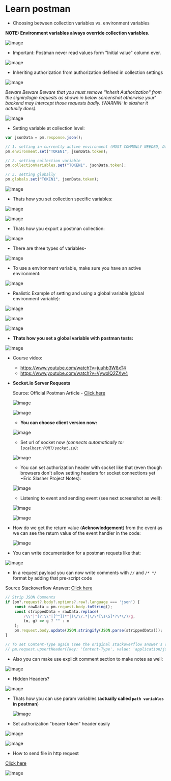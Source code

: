 # Learn postman

- Choosing between collection variables vs. environment variables

**NOTE: Environment variables always override collection variables.**

![image](https://github.com/sahilrajput03/sahilrajput03/assets/31458531/0d2d1a12-1106-407b-af67-10f7b99ae446)

- Important: Postman never read values form "Initial value" column ever.

![image](https://github.com/sahilrajput03/sahilrajput03/assets/31458531/ce5455e8-3c53-406b-8eb7-0ec55aea05f5)

- Inheriting authorization from authorization defined in collection settings

![image](https://github.com/sahilrajput03/sahilrajput03/assets/31458531/cc299df3-9403-48ef-b44f-f6b1313d231b)

*Beware Beware Beware that you must remove "Inherit Authorization" from the signin/login requests as shown in below screenshot otherwise your' backend may intercept those requests badly. (WARNIN: In slasher it actually does).*

![image](https://github.com/sahilrajput03/sahilrajput03/assets/31458531/29902738-9d28-43f1-9a36-afa77812c4de)

- Setting variable at collection level: 

```js
var jsonData = pm.response.json();

// 1. setting in currently active environment (MOST COMMONLY NEEDED, Date: 28 May, 2023)
pm.environment.set("TOKEN1", jsonData.token);

// 2. setting collection variable
pm.collectionVariables.set("TOKEN1", jsonData.token);

// 3. setting globally
pm.globals.set("TOKEN1", jsonData.token);
```

![image](https://github.com/sahilrajput03/sahilrajput03/assets/31458531/1da05f53-30ab-40e5-926b-32b1758b46f9)


- Thats how you set collection specific variables:

![image](https://user-images.githubusercontent.com/31458531/222793410-a0ac7859-2b51-4bd4-a974-a311248ce499.png)

![image](https://user-images.githubusercontent.com/31458531/222793609-a01131f5-9bf0-48e3-be60-691c0e93118d.png)

- Thats how you export a postman collection:

![image](https://user-images.githubusercontent.com/31458531/192098914-a3438a9c-21cc-4fe0-9db3-fbd8bd3ee4fe.png)

- There are three types of variables-

![image](https://user-images.githubusercontent.com/31458531/192097123-03363f4f-c73f-4eeb-8560-ea43f28af8e4.png)

- To use a environment variable, make sure you have an active environment:

![image](https://user-images.githubusercontent.com/31458531/192097168-c942fe81-bac8-433e-8782-17d5f0175993.png)

- Realistic Example of setting and using a global variable (global environment variable):

![image](https://user-images.githubusercontent.com/31458531/192096992-b0f411bd-94b8-40ec-b8e3-1da159dfb7bc.png)

![image](https://user-images.githubusercontent.com/31458531/192097027-607ccbd6-efa2-4e08-9252-a129e717fe04.png)

![image](https://user-images.githubusercontent.com/31458531/192097045-67907d3a-b262-479a-b041-d41df42ac9b2.png)


- **Thats how you set a global variable with postman tests:**

![image](https://user-images.githubusercontent.com/31458531/202670601-dd595467-2185-40f6-bda4-8a093b02616c.png)

- Course video:
  - https://www.youtube.com/watch?v=juuhb3W8xT4
  - https://www.youtube.com/watch?v=VywxIQ2ZXw4

- **Socket.io Server Requests**

  Source: Official Postman Article - [Click here](https://blog.postman.com/postman-now-supports-socket-io/)

  ![image](https://user-images.githubusercontent.com/31458531/202640780-2d8b1f24-69be-4c2c-b052-9ba07eef4c23.png)

  ![image](https://user-images.githubusercontent.com/31458531/202640917-279da6ed-7aa0-4ba8-b0e4-70012a18c15a.png)

  - **You can choose client version now:**

  ![image](https://user-images.githubusercontent.com/31458531/202641045-34a12cdd-2745-4e2d-af8c-3fbe3bbe97bf.png)
  
  - Set url of socket now *(connects automatically to: `localhost:PORT/socket.io`)*:

  ![image](https://user-images.githubusercontent.com/31458531/202674719-3b430491-8dd8-40e0-8069-025dac790dd3.png) 


  - You can set authorization header with socket like that (even though browsers don't allow setting headers for socket connections yet ~Eric Slasher Project Notes):

  ![image](https://user-images.githubusercontent.com/31458531/202671481-19c3fe2c-376f-4880-8075-3a1ce02c509c.png)

  - Listening to event and sending event (see next screenshot as well):

  ![image](https://user-images.githubusercontent.com/31458531/202681646-842da8a5-04cd-4c9b-a309-593a286de4a2.png)


  ![image](https://user-images.githubusercontent.com/31458531/202681171-522a10c0-d5d3-4609-bb1b-8acc981b9e87.png)


- How do we get the return value (**Acknowledgement**) from the event as we can see the return value of the event handler in the code:

  ![image](https://user-images.githubusercontent.com/31458531/202679754-fb80a256-5169-41e4-a95f-baf72f1780db.png)


- You can write documentation for a postman requets like that:

![image](https://user-images.githubusercontent.com/31458531/207377460-05b98813-c6e0-4b88-8a23-faf8a62d6a06.png)


- In a request payload you can now write comments with `//` and `/* */` format by adding that pre-script code

Source Stackoverflow Answer: [Click here](https://stackoverflow.com/a/67467079/10012446)

```js
// Strip JSON Comments
if (pm?.request?.body?.options?.raw?.language === 'json') {
    const rawData = pm.request.body.toString();
    const strippedData = rawData.replace(
        /\\"|"(?:\\"|[^"])*"|(\/\/.*|\/\*[\s\S]*?\*\/)/g,
        (m, g) => g ? "" : m
    );
    pm.request.body.update(JSON.stringify(JSON.parse(strippedData)));
}

// To set Content-Type again (see the original stackoverflow answer's comment section):
// pm.request.upsertHeader({key: 'Content-Type', value: 'application/json'});
```

- Also you can make use explicit comment section to make notes as well:

![image](https://user-images.githubusercontent.com/31458531/207378369-41d78f06-e3d6-454a-adba-3ed0c0ce1015.png)

- Hidden Headers?

![image](https://user-images.githubusercontent.com/31458531/207421624-510f6c07-d366-44fc-ac24-1ee328041652.png)

- Thats how you can use param variables (**actually called `path variables` in postman**)

  ![image](https://user-images.githubusercontent.com/31458531/208105028-41ca37f7-77e9-41fd-a79f-312cbbcac948.png)


- Set authorization "bearer token" header easily

![image](https://user-images.githubusercontent.com/31458531/214358688-33fe42e6-7059-4f85-abed-b7e24372e6ef.png)

![image](https://user-images.githubusercontent.com/31458531/214358881-046e94f9-4272-48ff-bbe6-e6e92ed0d20c.png)

- How to send file in http request

[Click here](https://stackoverflow.com/a/39037889/10012446)

![image](https://user-images.githubusercontent.com/31458531/214363835-ed9f954b-fc09-4732-b225-ad9f29cc1a2a.png)

